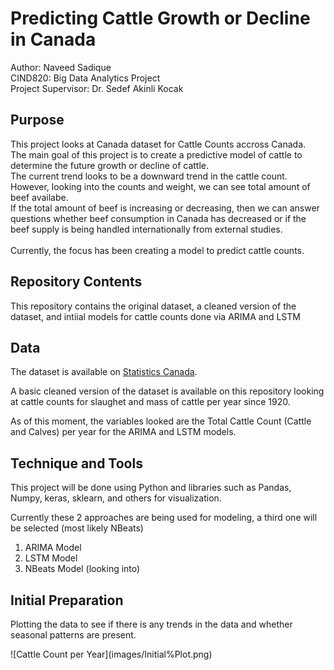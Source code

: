 <h1>Predicting Cattle Growth or Decline in Canada</h1>

Author: Naveed Sadique <br>
CIND820: Big Data Analytics Project<br>
Project Supervisor: Dr. Sedef Akinli Kocak<br> 

<h2>Purpose</h2>
<p>This project looks at Canada dataset for Cattle Counts accross Canada.<br>
The main goal of this project is to create a predictive model of cattle to determine the future growth or decline of cattle.<br>
The current trend looks to be a downward trend in the cattle count. However, looking into the counts and weight, we can see total amount of beef availabe. <br>
If the total amount of beef is increasing or decreasing, then we can answer questions whether beef consumption in Canada has decreased or if the beef supply is being handled internationally from external studies.<br>
<br>
Currently, the focus has been creating a model to predict cattle counts.</p>

<h2>Repository Contents</h2>
<p>This repository contains the original dataset, a cleaned version of the dataset, and intiial models for cattle counts done via ARIMA and LSTM</p>

<h2>Data</h2>
<p>The dataset is available on <a href="hhttps://www150.statcan.gc.ca/t1/tbl1/en/cv.action?pid=3210012501">Statistics Canada</a>.</p>
<p>A basic cleaned version of the dataset is available on this repository looking at cattle counts for slaughet and mass of cattle per year since 1920.</p>
<p>As of this moment, the variables looked are the Total Cattle Count (Cattle and Calves) per year for the ARIMA and LSTM models.</p>

<h2>Technique and Tools</h2>
<p>This project will be done using Python and libraries such as Pandas, Numpy, keras, sklearn, and others for visualization.</p>
<p>Currently these 2 approaches are being used for modeling, a third one will be selected (most likely NBeats)</p>
<ol>
    <li>ARIMA Model</li>
    <li>LSTM Model</li>
    <li>NBeats Model (looking into)</li>
</ol>

<h2>Initial Preparation</h2>
<p>Plotting the data to see if there is any trends in the data and whether seasonal patterns are present.</p>
![Cattle Count per Year](images/Initial%Plot.png)<br>
